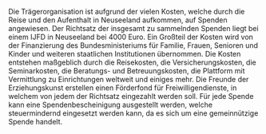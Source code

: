 Die Trägerorganisation ist aufgrund der vielen Kosten, welche durch die Reise und den Aufenthalt in Neuseeland aufkommen, auf Spenden angewiesen. Der Richtsatz der insgesamt zu sammelnden Spenden liegt bei einem IJFD in Neuseeland bei 4000 Euro. Ein Großteil der Kosten wird von der Finanzierung des Bundesministeriums für Familie, Frauen, Senioren und Kinder und weiteren staatlichen Institutionen übernommen. Die Kosten entstehen maßgeblich durch die Reisekosten, die Versicherungskosten, die Seminarkosten, die Beratungs- und Betreuungskosten, die Plattform mit Vermittlung zu Einrichtungen weltweit und einiges mehr. Die Freunde der Erziehungskunst erstellen einen Förderfond für Freiwilligendienste, in welchem von jedem der Richtsatz eingezahlt werden soll. Für jede Spende kann eine Spendenbescheinigung ausgestellt werden, welche steuermindernd eingesetzt werden kann, da es sich um eine gemeinnützige Spende handelt. 
